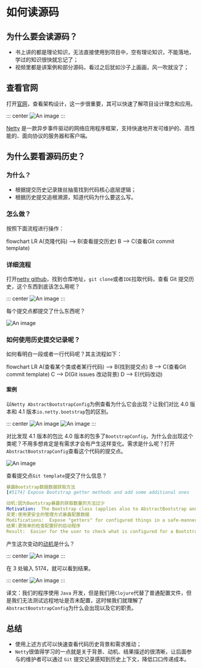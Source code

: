 # 如何读源码

## 为什么要会读源码？

* 书上讲的都是理论知识，无法直接使用到项目中，空有理论知识，不能落地，学过的知识很快就忘记了；
* 视频里都是讲案例和部分源码，看过之后犹如沙子上画画，风一吹就没了；

## 查看官网

打开[官网](https://netty.io)，查看架构设计，这一步很重要，其可以快速了解项目设计理念和应用。

::: center
![An image](./images/components.png)
:::

[Netty](https://netty.io) 是一款异步事件驱动的网络应用程序框架，支持快速地开发可维护的、高性能的、面向协议的服务器和客户端。

## 为什么要看源码历史？

### 为什么？

* 根据提交历史记录拨丝抽茧找到代码核心底层逻辑；
* 根据历史提交追根溯源，知道代码为什么要这么写。

### 怎么做？

按照下面流程进行操作：

<mermaid style="margin-bottom: 0px">
flowchart LR
    A(克隆代码) --> B(查看提交历史)
    B --> C(查看Git commit template)
</mermaid>

### 详细流程

打开[netty github](https://github.com/netty/netty)，找到仓库地址，`git clone`或者`IDE`拉取代码，查看 Git 提交历史，这个东西到底该怎么用呢？

::: center
![An image](./images/netty-git-history.jpg)
:::

每个提交点都提交了什么东西呢？

![An image](./images/commit-template.jpg)

### 如何使用历史提交记录呢？

如何看明白一段或者一行代码呢？其主流程如下：

<mermaid style="margin-bottom: 0px">
flowchart LR
    A(查看某个类或者某行代码) --> B(找到提交点)
    B --> C(查看Git commit template)
    C --> D(Git issues 改动背景)
    D --> E(代码改动)
</mermaid>

#### 案例

以`Netty AbstractBootstrapConfig`为例查看为什么它会出现？让我们对比 4.0 版本和 4.1 版本`io.netty.bootstrap`包的区别。

::: center
![An image](./images/40-nettyapi.jpg)
![An image](./images/41-nettyapi.jpg)
:::

对比发现 4.1 版本的包比 4.0 版本的包多了`BootstrapConfig`，为什么会出现这个类呢？不用多想肯定是有需求才会有产生这样变化。需求是什么呢？打开`AbstractBootstrapConfig`查看这个代码的提交点。

![An image](./images/AbstractBootstrapConfig.jpg)

查看提交点`Git template`提交了什么信息？

```yml
暴露Bootstrap数据数据获取方法
[#5174] Expose Bootstrap getter methods and add some additional ones

动机:因为Bootstrap暴露的获取数量的方法过少
Motivation:  The Bootstrap class (applies also to AbstractBootstrap and ServerBootstrap) has a few package private getter methods and some things such as #attr() and #options() aren't exposed at all.
变更:使用更安全的管理方式暴露配置数据
Modifications:  Expose "getters" for configured things in a safe-manner via the config() method.
结果:更简单的检查配置好的启动程序
Result:  Easier for the user to check what is configured for a Bootstrap/ServerBootstrap.
```

产生这次变动的[动机](https://github.com/netty/netty/issues/5174)是什么？

::: center
![An image](./images/issues.jpg)
:::

在 3 处输入 5174，就可以看到结果。

::: center
![An image](./images/bootconfig.jpg)
:::

译文：我们的程序使用 `Java` 开发，但是我们用`Clojure`代替了普通配置文件，但是我们无法测试远程地址是否未配置，这时候我们就理解了`AbstractBootstrapConfig`为什么会出现以及它的职责。

## 总结

* 使用上述方式可以快速查看代码历史背景和需求推动；
* `Netty`很值得学习的一点就是关于背景、动机、结果描述的很清晰，让后面参与的维护者可以通过 `Git` 提交记录感知到历史上下文，降低口口传递成本。
